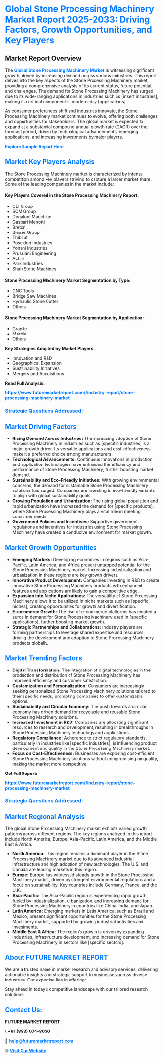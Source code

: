 <h1 style="color: #007BFF;">Global Stone Processing Machinery Market Report 2025-2033: Driving Factors, Growth Opportunities, and Key Players</h1>

<section id="overview">
<h2>Market Report Overview</h2>
<p>The <a href="https://www.futuremarketreport.com//industry-report/stone-processing-machinery-market" style="color: #007BFF; text-decoration: none;"><strong>Global Stone Processing Machinery Market</strong></a> is witnessing significant growth, driven by increasing demand across various industries. This report delves into the key aspects of the Stone Processing Machinery market, providing a comprehensive analysis of its current status, future potential, and challenges. The demand for Stone Processing Machinery has surged due to its wide-ranging applications in industries such as [insert industries], making it a critical component in modern-day [applications].</p>
<p>As consumer preferences shift and industries innovate, the Stone Processing Machinery market continues to evolve, offering both challenges and opportunities for stakeholders. The global market is expected to expand at a substantial compound annual growth rate (CAGR) over the forecast period, driven by technological advancements, emerging applications, and increasing investments by major players.</p>
</section>

<section id="overview">
<p><a href="https://www.futuremarketreport.com//request-sample/reportId=52022" style="color: #007BFF; text-decoration: none;"><strong>Explore Sample Report Here</strong></a></p>
</section>

<section id="key-players">
<h2 style="color: #007BFF;">Market Key Players Analysis</h2>
<p>The Stone Processing Machinery market is characterized by intense competition among key players striving to capture a larger market share. Some of the leading companies in the market include:</p>
<h4>Key Players Covered in the Stone Processing Machinery Report:</h4>
<ul><li>CEI Group</li><li>SCM Group</li><li>Donatoni Macchine</li><li>Gaspari Menotti</li><li>Breton</li><li>Biesse Group</li><li>Thibaut</li><li>Poseidon Industries</li><li>Yonani Industries</li><li>Prussiani Engineering</li><li>Achilli</li><li>Park Industries</li><li>Shah Stone Machines</li></ul>
<h4>Stone Processing Machinery Market Segmentation by Type:</h4>
<ul><li>CNC Tools</li><li>Bridge Saw Machines</li><li>Hydraulic Stone Cutter</li><li>Others</li></ul>

<h4>Stone Processing Machinery Market Segmentation by Application:</h4>
<ul><li>Granite</li><li>Marble</li><li>Others</li></ul>
<p><strong>Key Strategies Adopted by Market Players:</strong></p>
<ul>
<li>Innovation and R&D</li>
<li>Geographical Expansion</li>
<li>Sustainability Initiatives</li>
<li>Mergers and Acquisitions</li>
</ul>
</section>

<section>
<p><strong>Read Full Analysis: </strong></p><a href="https://www.futuremarketreport.com//industry-report/stone-processing-machinery-market" style="color: #007BFF; text-decoration: none;"><strong>https://www.futuremarketreport.com//industry-report/stone-processing-machinery-market</strong></a>
<h3 style="color: #007BFF;">Strategic Questions Addressed:</h3>
</section>

<section id="driving-factors">
<h2 style="color: #007BFF;">Market Driving Factors</h2>
<ul>
<li><strong>Rising Demand Across Industries:</strong> The increasing adoption of Stone Processing Machinery in industries such as [specific industries] is a major growth driver. Its versatile applications and cost-effectiveness make it a preferred choice among manufacturers.</li>
<li><strong>Technological Advancements:</strong> Continuous innovations in production and application technologies have enhanced the efficiency and performance of Stone Processing Machinery, further boosting market demand.</li>
<li><strong>Sustainability and Eco-Friendly Initiatives:</strong> With growing environmental concerns, the demand for sustainable Stone Processing Machinery solutions has surged. Companies are investing in eco-friendly variants to align with global sustainability goals.</li>
<li><strong>Growing Population and Urbanization:</strong> The rising global population and rapid urbanization have increased the demand for [specific products], where Stone Processing Machinery plays a vital role in meeting consumer needs.</li>
<li><strong>Government Policies and Incentives:</strong> Supportive government regulations and incentives for industries using Stone Processing Machinery have created a conducive environment for market growth.</li>
</ul>
</section>

<section id="growth-opportunities">
<h2 style="color: #007BFF;">Market Growth Opportunities</h2>
<ul>
<li><strong>Emerging Markets:</strong> Developing economies in regions such as Asia-Pacific, Latin America, and Africa present untapped potential for the Stone Processing Machinery market. Increasing industrialization and urbanization in these regions are key growth drivers.</li>
<li><strong>Innovative Product Development:</strong> Companies investing in R&D to create innovative Stone Processing Machinery products with enhanced features and applications are likely to gain a competitive edge.</li>
<li><strong>Expansion into Niche Applications:</strong> The versatility of Stone Processing Machinery allows it to be utilized in niche markets such as [specific niches], creating opportunities for growth and diversification.</li>
<li><strong>E-commerce Growth:</strong> The rise of e-commerce platforms has created a surge in demand for Stone Processing Machinery used in [specific applications], further boosting market growth.</li>
<li><strong>Strategic Partnerships and Collaborations:</strong> Industry players are forming partnerships to leverage shared expertise and resources, driving the development and adoption of Stone Processing Machinery products globally.</li>
</ul>
</section>

<section id="trending-factors">
<h2 style="color: #007BFF;">Market Trending Factors</h2>
<ul>
<li><strong>Digital Transformation:</strong> The integration of digital technologies in the production and distribution of Stone Processing Machinery has improved efficiency and customer satisfaction.</li>
<li><strong>Customization and Personalization:</strong> Consumers are increasingly seeking personalized Stone Processing Machinery solutions tailored to their specific needs, prompting companies to offer customizable options.</li>
<li><strong>Sustainability and Circular Economy:</strong> The push towards a circular economy has driven demand for recyclable and reusable Stone Processing Machinery solutions.</li>
<li><strong>Increased Investment in R&D:</strong> Companies are allocating significant resources to research and development, resulting in breakthroughs in Stone Processing Machinery technology and applications.</li>
<li><strong>Regulatory Compliance:</strong> Adherence to strict regulatory standards, particularly in industries like [specific industries], is influencing product development and quality in the Stone Processing Machinery market.</li>
<li><strong>Focus on Cost-Effectiveness:</strong> Businesses are exploring cost-efficient Stone Processing Machinery solutions without compromising on quality, making the market more competitive.</li>
</ul>
</section>

<section>
<p><strong>Get Full Report: </strong></p><a href="https://www.futuremarketreport.com//industry-report/stone-processing-machinery-market" style="color: #007BFF; text-decoration: none;"><strong>https://www.futuremarketreport.com//industry-report/stone-processing-machinery-market</strong></a>
<h3 style="color: #007BFF;">Strategic Questions Addressed:</h3>
</section>


<section id="regional-analysis">
<h2 style="color: #007BFF;">Market Regional Analysis</h2>
<p>The global Stone Processing Machinery market exhibits varied growth patterns across different regions. The key regions analyzed in this report include North America, Europe, Asia-Pacific, Latin America, and the Middle East & Africa:</p>
<ul>
<li><strong>North America:</strong> This region remains a dominant player in the Stone Processing Machinery market due to its advanced industrial infrastructure and high adoption of new technologies. The U.S. and Canada are leading markets in this region.</li>
<li><strong>Europe:</strong> Europe has witnessed steady growth in the Stone Processing Machinery market, driven by stringent environmental regulations and a focus on sustainability. Key countries include Germany, France, and the U.K.</li>
<li><strong>Asia-Pacific:</strong> The Asia-Pacific region is experiencing rapid growth, fueled by industrialization, urbanization, and increasing demand for Stone Processing Machinery in countries like China, India, and Japan.</li>
<li><strong>Latin America:</strong> Emerging markets in Latin America, such as Brazil and Mexico, present significant opportunities for the Stone Processing Machinery market, supported by growing industrial activities and investments.</li>
<li><strong>Middle East & Africa:</strong> The region’s growth is driven by expanding industries, infrastructure development, and increasing demand for Stone Processing Machinery in sectors like [specific sectors].</li>
</ul>
</section>

<footer>
<h2 style="color: #007BFF;">About FUTURE MARKET REPORT</h2>
<p>We are a trusted name in market research and advisory services, delivering actionable insights and strategic support to businesses across diverse industries. Our expertise lies in offering:</p>

<p>Stay ahead in today’s competitive landscape with our tailored research solutions.</p>

<h2 style="color: #007BFF;">Contact Us:</h2>
<p><strong>FUTURE MARKET REPORT</strong></p>
<p>📞 <strong>+91 (883) 074-8030</strong></p>
<p>📧 <strong><a href="mailto:help@futuremarketreport.com" style="color: #007BFF;">help@futuremarketreport.com</a></strong></p>
<p>🌐 <strong><a href="https://www.futuremarketreport.com/" style="color: #007BFF;">Visit Our Website</a></strong></p>
</footer>